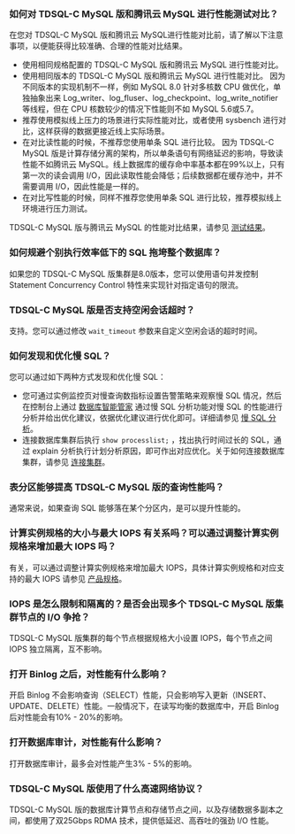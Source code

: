 
### 如何对 TDSQL-C MySQL 版和腾讯云 MySQL 进行性能测试对比？
在您对 TDSQL-C MySQL 版和腾讯云 MySQL进行性能对比前，请了解以下注意事项，以便能获得比较准确、合理的性能对比结果。
- 使用相同规格配置的 TDSQL-C MySQL 版和腾讯云 MySQL 进行性能对比。
- 使用相同版本的 TDSQL-C MySQL 版和腾讯云 MySQL 进行性能对比。
因为不同版本的实现机制不一样，例如 MySQL 8.0 针对多核数 CPU 做优化，单独抽象出来 Log_writer、log_fluser、log_checkpoint、log_write_notifier 等线程，但在 CPU 核数较少的情况下性能则不如 MySQL 5.6或5.7。
- 推荐使用模拟线上压力的场景进行实际性能对比，或者使用 sysbench 进行对比，这样获得的数据更接近线上实际场景。
- 在对比读性能的时候，不推荐您使用单条 SQL 进行比较。
因为 TDSQL-C MySQL 版是计算存储分离的架构，所以单条语句有网络延迟的影响，导致读性能不如腾讯云 MySQL。线上数据库的缓存命中率基本都在99%以上，只有第一次的读会调用 I/O，因此读取性能会降低；后续数据都在缓存池中，并不需要调用 I/O，因此性能是一样的。
- 在对比写性能的时候，同样不推荐您使用单条 SQL 进行比较，推荐模拟线上环境进行压力测试。

TDSQL-C MySQL 版与腾讯云 MySQL 的性能对比结果，请参见 [测试结果](https://intl.cloud.tencent.com/document/product/1098/46226)。

### 如何规避个别执行效率低下的 SQL 拖垮整个数据库？
如果您的 TDSQL-C MySQL 版集群是8.0版本，您可以使用语句并发控制 Statement Concurrency Control 特性来实现针对指定语句的限流。

### TDSQL-C MySQL 版是否支持空闲会话超时？
支持。您可以通过修改 `wait_timeout` 参数来自定义空闲会话的超时时间。

### 如何发现和优化慢 SQL？
您可以通过如下两种方式发现和优化慢 SQL：
- 您可通过实例监控页对慢查询数指标设置告警策略来观察慢 SQL 情况，然后在控制台上通过 [数据库智能管家](https://console.cloud.tencent.com/dbbrain/performance/analysis?instId=cynosdbmysql-ins-qw43wuqj) 通过慢 SQL 分析功能对慢 SQL 的性能进行分析并给出优化建议，依据优化建议进行优化即可。详细请参见 [慢 SQL 分析](https://intl.cloud.tencent.com/document/product/1035/48637)。
- 连接数据库集群后执行 `show processlist;` ，找出执行时间过长的 SQL，通过 explain 分析执行计划分析原因，即可作出对应优化。关于如何连接数据库集群，请参见 [连接集群](https://intl.cloud.tencent.com/document/product/1098/40627)。

### 表分区能够提高 TDSQL-C MySQL 版的查询性能吗？
通常来说，如果查询 SQL 能够落在某个分区内，是可以提升性能的。

### 计算实例规格的大小与最大 IOPS 有关系吗？可以通过调整计算实例规格来增加最大 IOPS 吗？
有关，可以通过调整计算实例规格来增加最大 IOPS，具体计算实例规格和对应支持的最大 IOPS 请参见 [产品规格](https://intl.cloud.tencent.com/document/product/1098/46430)。

### IOPS 是怎么限制和隔离的？是否会出现多个 TDSQL-C MySQL 版集群节点的 I/O 争抢？
TDSQL-C MySQL 版集群的每个节点根据规格大小设置 IOPS，每个节点之间 IOPS 独立隔离，互不影响。

### 打开 Binlog 之后，对性能有什么影响？
开启 Binlog 不会影响查询（SELECT）性能，只会影响写入更新（INSERT、UPDATE、DELETE）性能。一般情况下，在读写均衡的数据库中，开启 Binlog 后对性能会有10% - 20%的影响。

### 打开数据库审计，对性能有什么影响？
打开数据库审计，最多会对性能产生3% - 5%的影响。

### TDSQL-C MySQL 版使用了什么高速网络协议？
TDSQL-C MySQL 版的数据库计算节点和存储节点之间，以及存储数据多副本之间，都使用了双25Gbps RDMA 技术，提供低延迟、高吞吐的强劲 I/O 性能。
